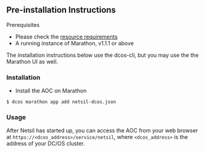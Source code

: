 ## Pre-installation Instructions
Prerequisites
- Please check the [resource requirements](https://github.com/netsil/manifests#prerequisites)
- A running instance of Marathon, v1.1.1 or above

The installation instructions below use the dcos-cli, but you may use the the Marathon UI as well.

### Installation
* Install the AOC on Marathon
    
```
$ dcos marathon app add netsil-dcos.json
```

### Usage
After Netsil has started up, you can access the AOC from your web browser at `https://<dcos_address>/service/netsil`, where `<dcos_address>` is the address of your DC/OS cluster.
